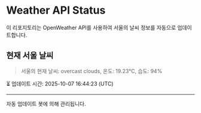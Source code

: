 
# Weather API Status

이 리포지토리는 OpenWeather API를 사용하여 서울의 날씨 정보를 자동으로 업데이트합니다.

## 현재 서울 날씨
> 서울의 현재 날씨: overcast clouds, 온도: 19.23°C, 습도: 94%

⏳ 업데이트 시간: 2025-10-07 16:44:23 (UTC)

---
자동 업데이트 봇에 의해 관리됩니다.
